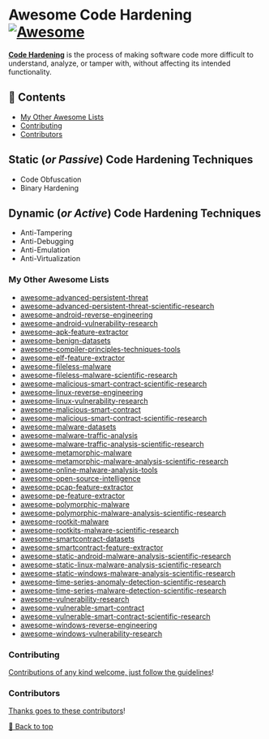 # Awesome Code Hardening [![Awesome](https://awesome.re/badge.svg)](https://awesome.re)

[**Code Hardening**](https://www.guardsquare.com/code-hardening) is the process of making software code more difficult to understand, analyze, or tamper with, without affecting its intended functionality.

## 📖 Contents
- [My Other Awesome Lists](#my-other-awesome-lists)
- [Contributing](#contributing)
- [Contributors](#contributors)

## Static (_or Passive_) Code Hardening Techniques
* Code Obfuscation
* Binary Hardening
## Dynamic (_or Active_) Code Hardening Techniques
* Anti-Tampering
* Anti-Debugging
* Anti-Emulation
* Anti-Virtualization


### My Other Awesome Lists
* [awesome-advanced-persistent-threat](https://github.com/cybersecurity-dev/awesome-advanced-persistent-threat)
* [awesome-advanced-persistent-threat-scientific-research](https://github.com/cybersecurity-dev/awesome-advanced-persistent-threat-scientific-research)
* [awesome-android-reverse-engineering](https://github.com/cybersecurity-dev/awesome-android-reverse-engineering)
* [awesome-android-vulnerability-research](https://github.com/cybersecurity-dev/awesome-android-vulnerability-research)
* [awesome-apk-feature-extractor](https://github.com/cybersecurity-dev/awesome-apk-feature-extractor)
* [awesome-benign-datasets](https://github.com/cybersecurity-dev/awesome-benign-datasets)
* [awesome-compiler-principles-techniques-tools](https://github.com/cybersecurity-dev/awesome-compiler-principles-techniques-tools)
* [awesome-elf-feature-extractor](https://github.com/cybersecurity-dev/awesome-elf-feature-extractor)
* [awesome-fileless-malware](https://github.com/cybersecurity-dev/awesome-fileless-malware)
* [awesome-fileless-malware-scientific-research](https://github.com/cybersecurity-dev/awesome-fileless-malware-scientific-research)
* [awesome-malicious-smart-contract-scientific-research](https://github.com/cybersecurity-dev/awesome-malicious-smart-contract-scientific-research)
* [awesome-linux-reverse-engineering](https://github.com/cybersecurity-dev/awesome-linux-reverse-engineering/)
* [awesome-linux-vulnerability-research](https://github.com/cybersecurity-dev/awesome-linux-vulnerability-research)
* [awesome-malicious-smart-contract](https://github.com/cybersecurity-dev/awesome-malicious-smart-contract)
* [awesome-malicious-smart-contract-scientific-research](https://github.com/cybersecurity-dev/awesome-malicious-smart-contract-scientific-research)
* [awesome-malware-datasets](https://github.com/cybersecurity-dev/awesome-malware-datasets)
* [awesome-malware-traffic-analysis](https://github.com/cybersecurity-dev/awesome-malware-traffic-analysis)
* [awesome-malware-traffic-analysis-scientific-research](https://github.com/cybersecurity-dev/awesome-malware-traffic-analysis-scientific-research)
* [awesome-metamorphic-malware](https://github.com/cybersecurity-dev/awesome-metamorphic-malware)
* [awesome-metamorphic-malware-analysis-scientific-research](https://github.com/cybersecurity-dev/awesome-metamorphic-malware-analysis-scientific-research)
* [awesome-online-malware-analysis-tools](https://github.com/cybersecurity-dev/awesome-online-malware-analysis-tools)
* [awesome-open-source-intelligence](https://github.com/cybersecurity-dev/awesome-open-source-intelligence)
* [awesome-pcap-feature-extractor](https://github.com/cybersecurity-dev/awesome-pcap-feature-extractor)
* [awesome-pe-feature-extractor](https://github.com/cybersecurity-dev/awesome-pe-feature-extractor)
* [awesome-polymorphic-malware](https://github.com/cybersecurity-dev/awesome-polymorphic-malware)
* [awesome-polymorphic-malware-analysis-scientific-research](https://github.com/cybersecurity-dev/awesome-polymorphic-malware-analysis-scientific-research)
* [awesome-rootkit-malware](https://github.com/cybersecurity-dev/awesome-rootkit-malware)
* [awesome-rootkits-malware-scientific-research](https://github.com/cybersecurity-dev/awesome-rootkits-malware-scientific-research)
* [awesome-smartcontract-datasets](https://github.com/cybersecurity-dev/awesome-smartcontract-datasets)
* [awesome-smartcontract-feature-extractor](https://github.com/cybersecurity-dev/awesome-smartcontract-feature-extractor)
* [awesome-static-android-malware-analysis-scientific-research](https://github.com/cybersecurity-dev/awesome-static-android-malware-analysis-scientific-research)
* [awesome-static-linux-malware-analysis-scientific-research](https://github.com/cybersecurity-dev/awesome-static-linux-malware-analysis-scientific-research)
* [awesome-static-windows-malware-analysis-scientific-research](https://github.com/cybersecurity-dev/awesome-static-windows-malware-analysis-scientific-research)
* [awesome-time-series-anomaly-detection-scientific-research](https://github.com/cybersecurity-dev/awesome-time-series-anomaly-detection-scientific-research)
* [awesome-time-series-malware-detection-scientific-research](https://github.com/cybersecurity-dev/awesome-time-series-malware-detection-scientific-research)
* [awesome-vulnerability-research](https://github.com/cybersecurity-dev/awesome-vulnerability-research)
* [awesome-vulnerable-smart-contract](https://github.com/cybersecurity-dev/awesome-vulnerable-smart-contract)
* [awesome-vulnerable-smart-contract-scientific-research](https://github.com/cybersecurity-dev/awesome-vulnerable-smart-contract-scientific-research)
* [awesome-windows-reverse-engineering](https://github.com/cybersecurity-dev/awesome-windows-reverse-engineering)
* [awesome-windows-vulnerability-research](https://github.com/cybersecurity-dev/awesome-windows-vulnerability-research)

### Contributing

[Contributions of any kind welcome, just follow the guidelines](contributing.md)!

### Contributors

[Thanks goes to these contributors](https://github.com/cybersecurity-dev/awesome-code-hardening/graphs/contributors)!

[🔼 Back to top](#awesome-code-hardening-)

